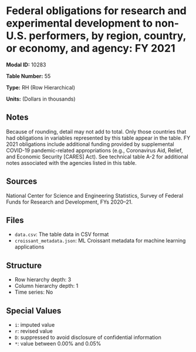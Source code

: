 # Federal obligations for research and experimental development to non-U.S. performers, by region, country, or economy, and agency: FY 2021

**Modal ID:** 10283

**Table Number:** 55

**Type:** RH (Row Hierarchical)

**Units:** (Dollars in thousands)

## Notes

Because of rounding, detail may not add to total. Only those countries that had obligations in variables represented by this table appear in the table. FY 2021 obligations include additional funding provided by supplemental COVID-19 pandemic-related appropriations (e.g., Coronavirus Aid, Relief, and Economic Security [CARES] Act). See technical table A-2 for additional notes associated with the agencies listed in this table.

## Sources

National Center for Science and Engineering Statistics, Survey of Federal Funds for Research and Development, FYs 2020–21.

## Files

- `data.csv`: The table data in CSV format
- `croissant_metadata.json`: ML Croissant metadata for machine learning applications

## Structure

- Row hierarchy depth: 3
- Column hierarchy depth: 1
- Time series: No

## Special Values

- `i`: imputed value
- `r`: revised value
- `D`: suppressed to avoid disclosure of confidential information
- `*`: value between 0.00% and 0.05%
